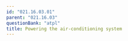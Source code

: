 ```yaml
---
id: "021.16.03.01"
parent: "021.16.03"
questionBank: "atpl"
title: Powering the air-conditioning system
---
```

